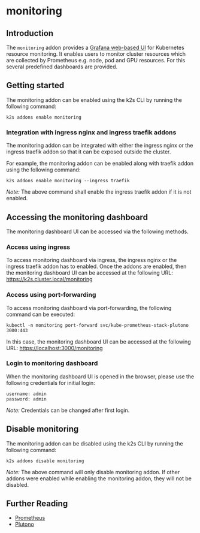 <!--
SPDX-FileCopyrightText: © 2023 Siemens Healthcare GmbH

SPDX-License-Identifier: MIT
-->

# monitoring

## Introduction

The `monitoring` addon provides a [Grafana web-based UI](https://github.com/credativ/plutono) for Kubernetes resource monitoring. It enables users to monitor cluster resources which are collected by Prometheus e.g. node, pod and GPU resources. For this several predefined dashboards are provided.

## Getting started

The monitoring addon can be enabled using the k2s CLI by running the following command:

```
k2s addons enable monitoring
```

### Integration with ingress nginx and ingress traefik addons

The monitoring addon can be integrated with either the ingress nginx or the ingress traefik addon so that it can be exposed outside the cluster.

For example, the monitoring addon can be enabled along with traefik addon using the following command:

```
k2s addons enable monitoring --ingress traefik
```

_Note:_ The above command shall enable the ingress traefik addon if it is not enabled.

## Accessing the monitoring dashboard

The monitoring dashboard UI can be accessed via the following methods.

### Access using ingress

To access monitoring dashboard via ingress, the ingress nginx or the ingress traefik addon has to enabled.
Once the addons are enabled, then the monitoring dashboard UI can be accessed at the following URL: <https://k2s.cluster.local/monitoring>

### Access using port-forwarding

To access monitoring dashboard via port-forwarding, the following command can be executed:

```
kubectl -n monitoring port-forward svc/kube-prometheus-stack-plutono 3000:443
```

In this case, the monitoring dashboard UI can be accessed at the following URL: <https://localhost:3000/monitoring>

### Login to monitoring dashboard

When the monitoring dashboard UI is opened in the browser, please use the following credentials for initial login:

```
username: admin
password: admin
```

_Note:_ Credentials can be changed after first login.

## Disable monitoring

The monitoring addon can be disabled using the k2s CLI by running the following command:

```
k2s addons disable monitoring
```

_Note:_ The above command will only disable monitoring addon. If other addons were enabled while enabling the monitoring addon, they will not be disabled.

## Further Reading

- [Prometheus](https://prometheus.io/)
- [Plutono](https://github.com/credativ/plutono)
